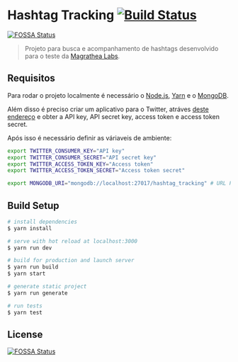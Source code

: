 # Hashtag Tracking [![Build Status](https://travis-ci.com/castilh0s/Hashtag-Tracking.svg?branch=master)](https://travis-ci.com/castilh0s/Hashtag-Tracking)
[![FOSSA Status](https://app.fossa.io/api/projects/git%2Bgithub.com%2Fcastilh0s%2FHashtag-Tracking.svg?type=shield)](https://app.fossa.io/projects/git%2Bgithub.com%2Fcastilh0s%2FHashtag-Tracking?ref=badge_shield)

> Projeto para busca e acompanhamento de hashtags desenvolvido para o teste da [Magrathea Labs](https://www.magrathealabs.com/).

## Requisitos

Para rodar o projeto localmente é necessário o [Node.js](https://nodejs.org/en/), [Yarn](https://yarnpkg.com/) e o [MongoDB](https://www.mongodb.com/).

Além disso é preciso criar um aplicativo para o Twitter, atráves [deste endereço](https://developer.twitter.com/) e obter a API key, API secret key, access token e access token secret.

Após isso é necessário definir as váriaveis de ambiente:

```bash
export TWITTER_CONSUMER_KEY="API key"
export TWITTER_CONSUMER_SECRET="API secret key"
export TWITTER_ACCESS_TOKEN_KEY="Access token"
export TWITTER_ACCESS_TOKEN_SECRET="Access token secret"

export MONGODB_URI="mongodb://localhost:27017/hashtag_tracking" # URL Padrão
```

## Build Setup

``` bash
# install dependencies
$ yarn install

# serve with hot reload at localhost:3000
$ yarn run dev

# build for production and launch server
$ yarn run build
$ yarn start

# generate static project
$ yarn run generate

# run tests
$ yarn test
```


## License
[![FOSSA Status](https://app.fossa.io/api/projects/git%2Bgithub.com%2Fcastilh0s%2FHashtag-Tracking.svg?type=large)](https://app.fossa.io/projects/git%2Bgithub.com%2Fcastilh0s%2FHashtag-Tracking?ref=badge_large)